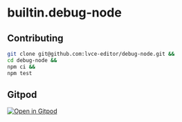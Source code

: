 # builtin.debug-node

## Contributing

```sh
git clone git@github.com:lvce-editor/debug-node.git &&
cd debug-node &&
npm ci &&
npm test
```

## Gitpod

[![Open in Gitpod](https://gitpod.io/button/open-in-gitpod.svg)](https://gitpod.io/#https://github.com/lvce-editor/language-debug-node)
